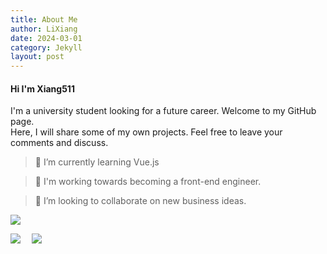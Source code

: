 ```yaml
---
title: About Me
author: LiXiang
date: 2024-03-01
category: Jekyll
layout: post
---
```


#### Hi I'm Xiang511

I'm a university student looking for a future career. Welcome to my GitHub page.<br>
Here, I will share some of my own projects. Feel free to leave your comments and discuss.

> 📃 I’m currently learning Vue.js

> 💬 I'm working towards becoming a front-end engineer.

> 🎈 I’m looking to collaborate on new business ideas.


![](http://github-profile-summary-cards.vercel.app/api/cards/profile-details?username=Xiang511&theme=vue)

![](http://github-profile-summary-cards.vercel.app/api/cards/stats?username=Xiang511&theme=vue)
&ensp;&ensp;![](http://github-profile-summary-cards.vercel.app/api/cards/productive-time?username=Xiang511&theme=vue&utcOffset=8)

